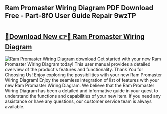 ## Ram Promaster Wiring Diagram PDF Download Free - Part-8fO User Guide Repair 9wzTP

# <h2><a href="http://dfsrm4b.blite.top/?on=Ram+Promaster+Wiring+Diagram">🔗Download New 👉🔴 Ram Promaster Wiring Diagram</a></h2>

[![Ram Promaster Wiring Diagram download](https://i.imgur.com/lujVjoI.png)](http://dfsrm4b.blite.top/?on=Ram+Promaster+Wiring+Diagram)
Get started with your new Ram Promaster Wiring Diagram today! This user manual provides a detailed overview of the product's features and functionality. Thank You for Choosing Us! Enjoy exploring the possibilities with your new Ram Promaster Wiring Diagram! Enjoy the seamless integration of list of features with your new Ram Promaster Wiring Diagram. We believe that the Ram Promaster Wiring Diagram has been a detailed and informative guide in your quest to understand the functions and capabilities of your new item. If you need any assistance or have any questions, our customer service team is always available.
